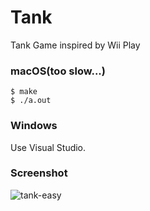 # Tank
Tank Game inspired by Wii Play
### macOS(too slow...)
```
$ make
$ ./a.out
```
### Windows
Use Visual Studio.

### Screenshot
![tank-easy](https://user-images.githubusercontent.com/12569381/68289587-bd258280-00c9-11ea-8d97-f70d6a2a6702.png)
